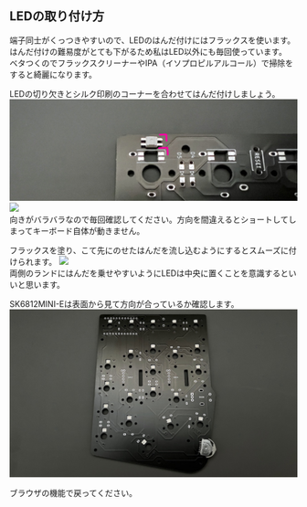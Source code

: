 ## LEDの取り付け方
端子同士がくっつきやすいので、LEDのはんだ付けにはフラックスを使います。  
はんだ付けの難易度がとても下がるため私はLED以外にも毎回使っています。  
ベタつくのでフラックスクリーナーやIPA（イソプロピルアルコール）で掃除をすると綺麗になります。  
  
LEDの切り欠きとシルク印刷のコーナーを合わせてはんだ付けしましょう。  
![](img/IMG_1039.jpg)    
![](img/IMG_1079.jpg)  
向きがバラバラなので毎回確認してください。方向を間違えるとショートしてしまってキーボード自体が動きません。  
    
    
フラックスを塗り、こて先にのせたはんだを流し込むようにするとスムーズに付けられます。 
![](img/IMG_1059.jpg)     
両側のランドにはんだを乗せやすいようにLEDは中央に置くことを意識するといいと思います。  

SK6812MINI-Eは表面から見て方向が合っているか確認します。
![](img/IMG_1068.jpeg)  

ブラウザの機能で戻ってください。
